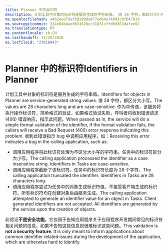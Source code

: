 ```yaml
---
title: Planner 中的标识符
description: 计划工具中对象的标识符是服务生成的字符串值。 值 28 字符，都区分大小写。 作为中传递，该服务将执行操作标识符，简单格式的验证，如果格式验证失败，呼叫者将收到错误请求 (400) 错误响应，指示此问题。 收到此错误指示 bug 中调用应用程序，如：
ms.openlocfilehash: a4b2eed7dafbd289da877ed64a74093cbf64781d
ms.sourcegitcommit: 334e84b4aed63162bcc31831cffd6d363dafee02
ms.translationtype: MT
ms.contentlocale: zh-CN
ms.lasthandoff: 11/29/2018
ms.locfileid: "27010943"
---
```

# <a name="identifiers-in-planner"></a><span data-ttu-id="53d88-106">Planner 中的标识符</span><span class="sxs-lookup"><span data-stu-id="53d88-106">Identifiers in Planner</span></span>

<span data-ttu-id="53d88-107">计划工具中对象的标识符是服务生成的字符串值。</span><span class="sxs-lookup"><span data-stu-id="53d88-107">Identifiers for objects in Planner are service-generated string values.</span></span> <span data-ttu-id="53d88-108">值 28 字符，都区分大小写。</span><span class="sxs-lookup"><span data-stu-id="53d88-108">The values are 28 characters long and are case-sensitive.</span></span> <span data-ttu-id="53d88-109">作为中传递，该服务将执行操作标识符，简单格式的验证，如果格式验证失败，呼叫者将收到错误请求 (400) 错误响应，指示此问题。</span><span class="sxs-lookup"><span data-stu-id="53d88-109">When passed as in, the service will do a simple format validation of the identifier, if the format validation fails, the callers will receive a Bad Request (400) error response indicating this problem.</span></span> <span data-ttu-id="53d88-110">收到此错误指示 bug 中调用应用程序，如：</span><span class="sxs-lookup"><span data-stu-id="53d88-110">Receiving this error indicates a bug in the calling application, such as:</span></span>

- <span data-ttu-id="53d88-p103">调用应用程序将此标识符处理为不区分大小写的字符串。任务中的标识符区分大小写。</span><span class="sxs-lookup"><span data-stu-id="53d88-p103">The calling application processed the identifier as a case insensitive string. Identifiers in Tasks are case-sensitive.</span></span>
- <span data-ttu-id="53d88-p104">调用应用程序截断了该标识符。任务中的标识符长度为 28 个字符。</span><span class="sxs-lookup"><span data-stu-id="53d88-p104">The calling application truncated the identifier. Identifiers in Tasks are 28 characters long.</span></span>
- <span data-ttu-id="53d88-p105">调用应用程序尝试为任务中的对象生成标识符值。不接受客户端生成的标识符。所有标识符均在创建对象后由服务生成。</span><span class="sxs-lookup"><span data-stu-id="53d88-p105">The calling application attempted to generate an identifier value for an object in Tasks. Client generated identifiers are not accepted. All identifiers are generated by the service upon the creation of objects.</span></span>

<span data-ttu-id="53d88-p106">此验证**不是安全功能**。它仅用于告知应用程序关于应用程序开发期间常见的标识符相关问题的信息，如果不告知这些信息则很难标识这些问题。</span><span class="sxs-lookup"><span data-stu-id="53d88-p106">This validation is **not a security feature**. It is only meant to inform applications about common identifier related issues during the development of the application, which are otherwise hard to identify.</span></span>